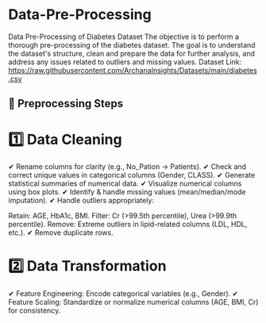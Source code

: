 # Data-Pre-Processing
Data Pre-Processing of Diabetes Dataset
The objective is to perform a thorough pre-processing of the diabetes dataset. The goal is to
understand the dataset's structure, clean and prepare the data for further analysis, and address
any issues related to outliers and missing values.
Dataset Link:
https://raw.githubusercontent.com/ArchanaInsights/Datasets/main/diabetes.csv

## 🔧 Preprocessing Steps 

# 1️⃣ Data Cleaning 

✔ Rename columns for clarity (e.g., No_Pation → Patients).
✔ Check and correct unique values in categorical columns (Gender, CLASS).
✔ Generate statistical summaries of numerical data.
✔ Visualize numerical columns using box plots.
✔ Identify & handle missing values (mean/median/mode imputation).
✔ Handle outliers appropriately:

Retain: AGE, HbA1c, BMI.
Filter: Cr (>99.5th percentile), Urea (>99.9th percentile).
Remove: Extreme outliers in lipid-related columns (LDL, HDL, etc.).
✔ Remove duplicate rows.

# 2️⃣ Data Transformation
✔ Feature Engineering: Encode categorical variables (e.g., Gender).
✔ Feature Scaling: Standardize or normalize numerical columns (AGE, BMI, Cr) for consistency.
